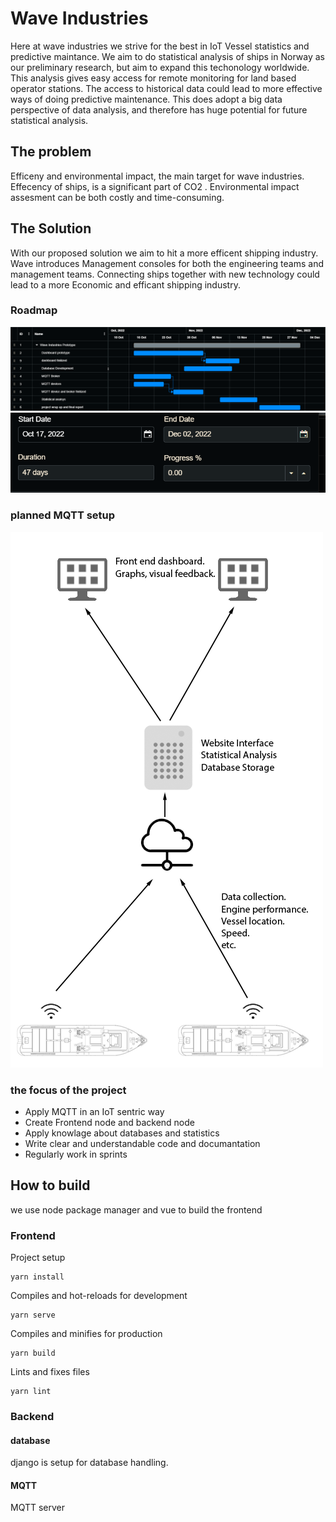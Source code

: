 # Wave Industries

Here at wave industries we strive for the best in IoT Vessel statistics and predictive maintance.
We aim to do statistical analysis of ships in Norway as our preliminary research, but aim to expand this techonology worldwide.
This analysis gives easy access for remote monitoring for land based operator stations.
The access to historical data could lead to more effective ways of doing predictive maintenance.
This does adopt a big data perspective of data analysis, and therefore has huge potential for future statistical analysis.

## The problem
Efficeny and environmental impact, the main target for wave industries.
Effecency of ships, is a significant part of CO2 .
Environmental impact assesment can be both costly and time-consuming.


## The Solution
With our proposed solution we aim to hit a more efficent shipping industry.
Wave introduces Management consoles for both the engineering teams and management teams.
Connecting ships together with new technology could lead to a more Economic and efficant shipping industry.


### Roadmap
![Gant Diagram](images/gant.png?raw=true "Gant diagram")
![Timeframe](images/timeframe.png?raw=true "time frame")

### planned MQTT setup
![overview](images/overview.png?raw=true "Overview")

### the focus of the project
- Apply MQTT in an IoT sentric way
- Create Frontend node and backend node
- Apply knowlage about databases and statistics
- Write clear and understandable code and documantation
- Regularly work in sprints

## How to build
we use node package manager and vue to build the frontend
### Frontend

Project setup
```
yarn install
```
Compiles and hot-reloads for development
```
yarn serve
```
Compiles and minifies for production
```
yarn build
```
Lints and fixes files
```
yarn lint
```
### Backend

#### database

django is setup for database handling.

#### MQTT

MQTT server